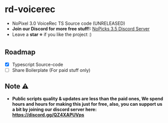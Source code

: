 # rd-voicerec
- NoPixel 3.0 VoiceRec TS Source code (UNRELEASED)
- **Join our Discord for more free stuff!:** [NoPicks 3.5 Discord Server](https://discord.gg/QZ4XAPUVps)
- Leave a **star ⭐** if you like the project :) 

## Roadmap
- [x] Typescript Source-code
- [ ] Share Boilerplate (For paid stuff only)

## Note ⚠
- **Public scripts quality & updates are less than the paid ones, We spend hours and hours for making this just for free, also, you can support us a bit by joining our discord server here: https://discord.gg/QZ4XAPUVps**